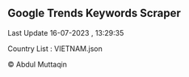 

## Google Trends Keywords Scraper 
 
Last Update 16-07-2023 , 13:29:35

Country List :
VIETNAM.json



© Abdul Muttaqin 
